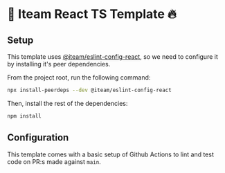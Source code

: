 # :guitar: Iteam React TS Template :fire:

## Setup

This template uses [@iteam/eslint-config-react](https://github.com/Iteam1337/eslint-config-react), so we need to configure it by installing it's peer dependencies.

From the project root, run the following command:

```sh
npx install-peerdeps --dev @iteam/eslint-config-react
```

Then, install the rest of the dependencies:

```sh
npm install
```

## Configuration

This template comes with a basic setup of Github Actions to lint and test code on PR:s made against `main`.
